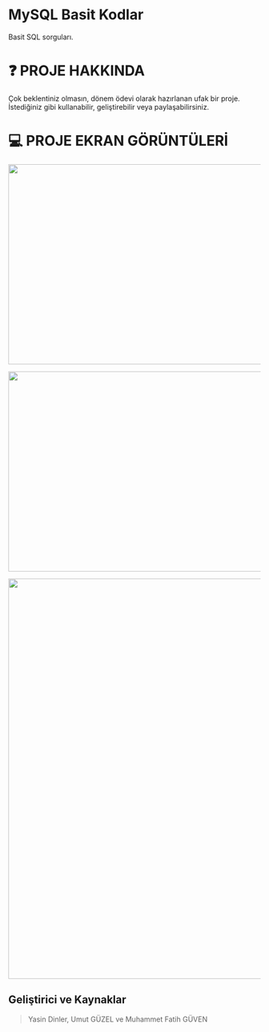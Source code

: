 # MySQL Basit Kodlar
Basit SQL sorguları.


❓ PROJE HAKKINDA
===========
Çok beklentiniz olmasın, dönem ödevi olarak hazırlanan ufak bir proje. İstediğiniz gibi kullanabilir, geliştirebilir veya paylaşabilirsiniz.

💻 PROJE EKRAN GÖRÜNTÜLERİ
===========

<p align="center">
  <img width="700" height="400" src="https://raw.githubusercontent.com/TheGladio/MySQL-Basit-Kodlar/main/Ekran%20G%C3%B6r%C3%BCnt%C3%BCleri/Varl%C4%B1k%20%C4%B0li%C5%9Fki%20Diyagram%C4%B1%20G%C3%B6rsel.png">
</p>

<p align="center">
  <img width="700" height="400" src="https://raw.githubusercontent.com/TheGladio/MySQL-Basit-Kodlar/main/Ekran%20G%C3%B6r%C3%BCnt%C3%BCleri/Varl%C4%B1k%20%C4%B0li%C5%9Fki%20Diyagram%C4%B1.png">
</p>

<p align="center">
  <img width="700" height="800" src="https://raw.githubusercontent.com/TheGladio/MySQL-Basit-Kodlar/main/Ekran%20G%C3%B6r%C3%BCnt%C3%BCleri/SQL%20Sorgular%C4%B1.png">
</p>

Geliştirici ve Kaynaklar
-------
> Yasin Dinler,
>	Umut GÜZEL ve
>	Muhammet Fatih GÜVEN
